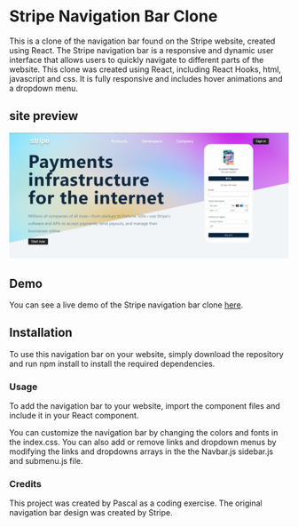 # Stripe Navigation Bar Clone

This is a clone of the navigation bar found on the Stripe website, created using React. The Stripe navigation bar is a responsive and dynamic user interface that allows users to quickly navigate to different parts of the website.
This clone was created using React, including React Hooks, html, javascript and css. It is fully responsive and includes hover animations and a dropdown menu.

## site preview

![site preview](stripeLike.jpg)


## Demo

You can see a live demo of the Stripe navigation bar clone [here](https://pascalprojects-stripe-clone.netlify.app).

## Installation

To use this navigation bar on your website, simply download the repository and run npm install to install the required dependencies.

### Usage

To add the navigation bar to your website, import the component files and include it in your React component.

You can customize the navigation bar by changing the colors and fonts in the index.css. You can also add or remove links and dropdown menus by modifying the links and dropdowns arrays in the the Navbar.js sidebar.js and submenu.js file.

### Credits

This project was created by Pascal as a coding exercise. The original navigation bar design was created by Stripe.
